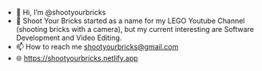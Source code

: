 - 👋 Hi, I’m @shootyourbricks
- 👀 Shoot Your Bricks started as a name for my LEGO Youtube Channel (shooting bricks with a camera), but my current interesting are Software Development and Video Editing.
- 📫 How to reach me shootyourbricks@gmail.com
- 🌐 https://shootyourbricks.netlify.app
<!---
shootyourbricks/shootyourbricks is a ✨ special ✨ repository because its `README.md` (this file) appears on your GitHub profile.
You can click the Preview link to take a look at your changes.
--->
